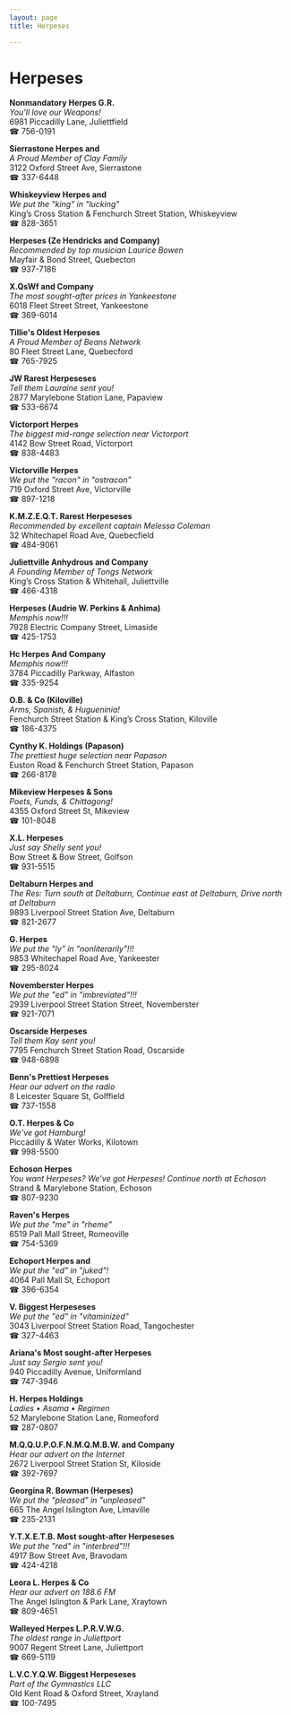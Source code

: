 ```yaml
---
layout: page 
title: Herpeses

---
```



# Herpeses


 **Nonmandatory Herpes G.R.**  
_You'll love our Weapons!_  
6981 Piccadilly Lane, Juliettfield  
☎ 756-0191

**Sierrastone Herpes and**  
_A Proud Member of Clay Family_  
3122 Oxford Street Ave, Sierrastone  
☎ 337-6448

**Whiskeyview Herpes and**  
_We put the "king" in "lucking"_  
King’s Cross Station & Fenchurch Street Station, Whiskeyview  
☎ 828-3651

**Herpeses (Ze Hendricks and Company)**  
_Recommended by top musician Laurice Bowen_  
Mayfair & Bond Street, Quebecton  
☎ 937-7186

**X.QsWf and Company**  
_The most sought-after prices in Yankeestone_  
6018 Fleet Street Street, Yankeestone  
☎ 369-6014

**Tillie's Oldest Herpeses**  
_A Proud Member of Beans Network_  
80 Fleet Street Lane, Quebecford  
☎ 765-7925

**JW Rarest Herpeseses**  
_Tell them Lauraine sent you!_  
2877 Marylebone Station Lane, Papaview  
☎ 533-6674

**Victorport Herpes**  
_The biggest mid-range selection near Victorport_  
4142 Bow Street Road, Victorport  
☎ 838-4483

**Victorville Herpes**  
_We put the "racon" in "ostracon"_  
719 Oxford Street Ave, Victorville  
☎ 897-1218

**K.M.Z.E.Q.T. Rarest Herpeseses**  
_Recommended by excellent captain Melessa Coleman_  
32 Whitechapel Road Ave, Quebecfield  
☎ 484-9061

**Juliettville Anhydrous and Company**  
_A Founding Member of Tongs Network_  
King’s Cross Station & Whitehall, Juliettville  
☎ 466-4318

**Herpeses (Audrie W. Perkins & Anhima)**  
_Memphis now!!!_  
7928 Electric Company Street, Limaside  
☎ 425-1753

**Hc Herpes And Company**  
_Memphis now!!!_  
3784 Piccadilly Parkway, Alfaston  
☎ 335-9254

**O.B. & Co (Kiloville)**  
_Arms, Spanish, & Hugueninia!_  
Fenchurch Street Station & King’s Cross Station, Kiloville  
☎ 186-4375

**Cynthy K. Holdings (Papason)**  
_The prettiest huge selection near Papason_  
Euston Road & Fenchurch Street Station, Papason  
☎ 266-8178

**Mikeview Herpeses & Sons**  
_Poets, Funds, & Chittagong!_  
4355 Oxford Street St, Mikeview  
☎ 101-8048

**X.L. Herpeses**  
_Just say Shelly sent you!_  
Bow Street & Bow Street, Golfson  
☎ 931-5515

**Deltaburn Herpes and**  
_The Res: Turn south at Deltaburn, Continue east at Deltaburn, Drive north at Deltaburn_  
9893 Liverpool Street Station Ave, Deltaburn  
☎ 821-2677

**G. Herpes**  
_We put the "ly" in "nonliterarily"!!!_  
9853 Whitechapel Road Ave, Yankeester  
☎ 295-8024

**Novemberster Herpes**  
_We put the "ed" in "imbreviated"!!!_  
2939 Liverpool Street Station Street, Novemberster  
☎ 921-7071

**Oscarside Herpeses**  
_Tell them Kay sent you!_  
7795 Fenchurch Street Station Road, Oscarside  
☎ 948-6898

**Benn's Prettiest Herpeses**  
_Hear our advert on the radio_  
8 Leicester Square St, Golffield  
☎ 737-1558

**O.T. Herpes & Co**  
_We've got Hamburg!_  
Piccadilly & Water Works, Kilotown  
☎ 998-5500

**Echoson Herpes**  
_You want Herpeses? We've got Herpeses! 
Continue north at Echoson_  
Strand & Marylebone Station, Echoson  
☎ 807-9230

**Raven's Herpes**  
_We put the "me" in "rheme"_  
6519 Pall Mall Street, Romeoville  
☎ 754-5369

**Echoport Herpes and**  
_We put the "ed" in "juked"!_  
4064 Pall Mall St, Echoport  
☎ 396-6354

**V. Biggest Herpeseses**  
_We put the "ed" in "vitaminized"_  
3043 Liverpool Street Station Road, Tangochester  
☎ 327-4463

**Ariana's Most sought-after Herpeses**  
_Just say Sergio sent you!_  
940 Piccadilly Avenue, Uniformland  
☎ 747-3946

**H. Herpes Holdings**  
_Ladies • Asama • Regimen_  
52 Marylebone Station Lane, Romeoford  
☎ 287-0807

**M.Q.Q.U.P.O.F.N.M.Q.M.B.W. and Company**  
_Hear our advert on the Internet_  
2672 Liverpool Street Station St, Kiloside  
☎ 392-7697

**Georgina R. Bowman (Herpeses)**  
_We put the "pleased" in "unpleased"_  
665 The Angel Islington Ave, Limaville  
☎ 235-2131

**Y.T.X.E.T.B. Most sought-after Herpeseses**  
_We put the "red" in "interbred"!!!_  
4917 Bow Street Ave, Bravodam  
☎ 424-4218

**Leora L. Herpes & Co**  
_Hear our advert on 188.6 FM_  
The Angel Islington & Park Lane, Xraytown  
☎ 809-4651

**Walleyed Herpes L.P.R.V.W.G.**  
_The oldest range in Juliettport_  
9007 Regent Street Lane, Juliettport  
☎ 669-5119

**L.V.C.Y.Q.W. Biggest Herpeseses**  
_Part of the Gymnastics LLC_  
Old Kent Road & Oxford Street, Xrayland  
☎ 100-7495

